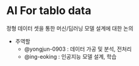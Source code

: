 # AI For tablo data
정형 데이터 셋을 통한 머신/딥러닝 모델 설계에 대한 논의

- 주역할
  - @yongjun-0903 : 데이터 가공 및 분석, 전처리
  - @ing-eoking : 인공지능 모델 설계, 학습
